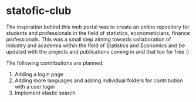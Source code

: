# statofic-club
The inspiration behind this web portal was to  create an online repository for students and professionals in the field of statistics, econometicians, finance professionals. This was a small step aiming towards collaboration of industry and academia within the field of Statistics and Economics and be updated with the projects and publications coming in and that too for free :)

The following contributions are planned:
1. Adding a login page
2. Adding more languages and adding individual folders for contribution with a user login
3. Implement elastic search
